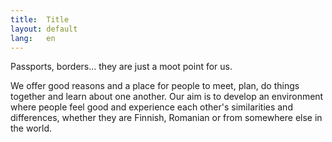 ```yaml
---
title:  Title
layout: default
lang:   en
---
```


Passports, borders... they are just a moot point for us.

We offer good reasons and a place for people to meet, plan, do things together and learn about one another. Our aim is to develop an environment where people feel good and experience each other's similarities and differences, whether they are Finnish, Romanian or from somewhere else in the world.